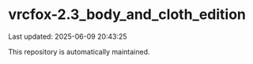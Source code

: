 # vrcfox-2.3_body_and_cloth_edition

Last updated: 2025-06-09 20:43:25

This repository is automatically maintained.
